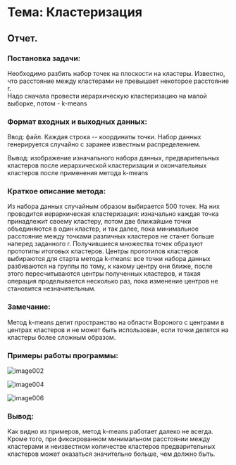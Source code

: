 Тема: Кластеризация
===================

Отчет.
------

### Постановка задачи:

Необходимо разбить набор точек на плоскости на кластеры. Известно, что
расстояние между кластерами не превышает некоторое расстояние r.\
Надо сначала провести иерархическую кластеризацию на малой выборке,
потом - k-means

### Формат входных и выходных данных:

Ввод: файл. Каждая строка -- координаты точки. Набор данных генерируется
случайно с заранее известным распределением.

Вывод: изображение изначального набора данных, предварительных кластеров
после иерархической кластеризации и окончательных кластеров после
применения метода k-means

### Краткое описание метода:

Из набора данных случайным образом выбирается 500 точек. 
На них проводится иерархическая кластеризация: изначально каждая точка принадлежит своему кластеру, потом две ближайшие точки объединяются в один кластер, и так далее, пока минимальное расстояние между точками различных кластеров не станет больше наперед заданного r. Получившиеся множества точек образуют прототипы итоговых кластеров. 
Центры прототипов кластеров выбираются для старта метода k-means: все точки набора данных разбиваются на группы по тому, к какому центру они ближе, после этого пересчитываются центры полученных кластеров, и такая операция проделывается несколько раз, пока изменение центров не становится незначительным.   

### Замечание:

Метод k-means делит пространство на области Вороного с центрами в
центрах кластеров и не может быть использован, если точки делятся на
кластеры более сложным образом.

### Примеры работы программы:

![image002](https://user-images.githubusercontent.com/74815433/104017978-215e3d80-51ca-11eb-916b-38d56ce7ffbb.jpg)

![image004](https://user-images.githubusercontent.com/74815433/104017984-23280100-51ca-11eb-9ad0-12b61bb2cca7.jpg)

![image006](https://user-images.githubusercontent.com/74815433/104017987-24f1c480-51ca-11eb-8168-2eda451a40aa.jpg)


### Вывод:

Как видно из примеров, метод k-means работает далеко не всегда. Кроме
того, при фиксированном минимальном расстоянии между кластерами и
неизвестном количестве кластеров предварительных кластеров может
оказаться значительно больше, чем должно быть.
